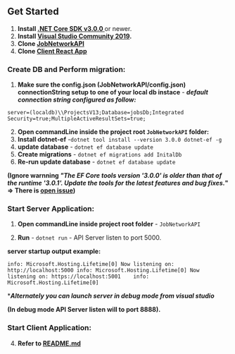 ## Get Started

1. **Install [.NET Core SDK v3.0.0 ](https://dotnet.microsoft.com/download/dotnet-core/3.0)** or newer.
2. **Install [Visual Studio Community 2019](https://visualstudio.microsoft.com/vs/community/).**
3. **Clone [JobNetworkAPI](https://github.com/zoharngo/JobNetworkAPI)**
4. **Clone [Client React App](https://github.com/zoharngo/jobnetwork)**

### Create DB and Perform migration:
1. **Make sure the config.json (JobNetworkAPI/config.json) connectionString setup to one of your local db instace** - 
***default connection string configured as follow:***

`server=(localdb)\\ProjectsV13;Database=jobsDb;Integrated Security=true;MultipleActiveResultSets=true;`

2. **Open commandLine inside the project root `JobNetworkAPI` folder:** 
3. **Install dotnet-ef** -`dotnet tool install --version 3.0.0 dotnet-ef -g`
4. **update database** - `dotnet ef database update`
5. **Create migrations** - `dotnet ef migrations add InitalDb`
6. **Re-run update database** - `dotnet ef database update`

**(Ignore warnning 
***"The EF Core tools version '3.0.0' is older than that of the runtime '3.0.1'. Update the tools for the latest features and bug fixes.***" => There is [open issue](https://github.com/aspnet/EntityFrameworkCore/issues/18977))** 

### Start Server Application:
1. **Open commandLine inside project root folder** - `JobNetworkAPI`

2. **Run** - `dotnet run` - API Server listen to port 5000.

**server startup output example:**

`info: Microsoft.Hosting.Lifetime[0]
      Now listening on: http://localhost:5000
  info: Microsoft.Hosting.Lifetime[0]
      Now listening on: https://localhost:5001   
  info: Microsoft.Hosting.Lifetime[0]`
  
****Alternately you can launch server in debug mode from visual studio*** 

**(In debug mode API Server listen will to port 8888).** 

### Start Client Application:
4. **Refer to [README.md](https://github.com/zoharngo/jobnetwork/blob/master/README.md)**

